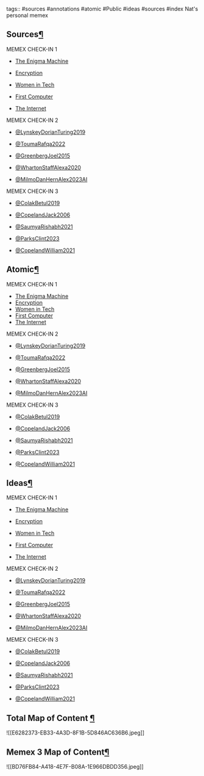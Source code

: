 tags:: #sources #annotations #atomic #Public #ideas #sources #index
Nat's personal memex




## Sources[¶](https://natmeng.github.io/memx2/#sources "Permanent link")

MEMEX CHECK-IN 1

-   [The Enigma Machine](https://natmeng.github.io/memx2/sources/Enigma_Machine/)

-   [Encryption](https://natmeng.github.io/memx2/sources/Encryption/)

-   [Women in Tech](https://natmeng.github.io/memx2/sources/Women_In_Tech/)

-   [First Computer](https://natmeng.github.io/memx2/sources/The_First_Computer/)

-   [The Internet](https://natmeng.github.io/memx2/sources/The_Internet/)


MEMEX CHECK-IN 2

-   [@LynskeyDorianTuring2019](https://natmeng.github.io/memx2/sources/@LynskeyDorianTuring2019/)

-  [@ToumaRafqa2022](https://natmeng.github.io/memx2/sources/ToumaRafqa2022/)

-  [@GreenbergJoel2015](https://natmeng.github.io/memx2/sources/@GreenbergJoel2015/)

-  [@WhartonStaffAlexa2020](https://natmeng.github.io/memx2/sources/@WhartonStaffAlexa2020/)

-  [@MilmoDanHernAlex2023AI](https://natmeng.github.io/memx2/sources/@MilmoDanHernAlex2023AI/)

MEMEX CHECK-IN 3

-   [@ColakBetul2019](https://natmeng.github.io/memx2/sources/@ColakBetul2019/)

-  [@CopelandJack2006](https://natmeng.github.io/memx2/sources/@CopelandJack2006/)

-  [@SaumyaRishabh2021](https://natmeng.github.io/memx2/sources/@SaumyaRishabh2021/)

-  [@ParksClint2023](https://natmeng.github.io/memx2/sources/@ParksClint2023/)

-  [@CopelandWilliam2021](https://natmeng.github.io/memx2/sources/@CopelandWilliam2021/)


## Atomic[¶](https://natmeng.github.io/memx2/#atomic "Permanent link")

MEMEX CHECK-IN 1

-   [The Enigma Machine](https://natmeng.github.io/memx2/atomic/Enigma/)
-   [Encryption](https://natmeng.github.io/memx2/atomic/Encryption/)
-   [Women in Tech](https://natmeng.github.io/memx2/atomic/Women_In_Tech/)
-   [First Computer](https://natmeng.github.io/memx2/atomic/First_Computer/)
-   [The Internet](https://natmeng.github.io/memx2/atomic/The_Internet/)

MEMEX CHECK-IN 2

-   [@LynskeyDorianTuring2019](https://natmeng.github.io/memx2/atomic/@LynskeyDorianTuring2019/)

-  [@ToumaRafqa2022](https://natmeng.github.io/memx2/atomic/ToumaRafqa2022/)

-  [@GreenbergJoel2015](https://natmeng.github.io/memx2/atomic/@GreenbergJoel2015/)

-  [@WhartonStaffAlexa2020](https://natmeng.github.io/memx2/atomic/@WhartonStaffAlexa2020/)

-  [@MilmoDanHernAlex2023AI](https://natmeng.github.io/memx2/atomic/@MilmoDanHernAlex2023AI/)

MEMEX CHECK-IN 3

-   [@ColakBetul2019](https://natmeng.github.io/memx2/atomic/@ColakBetul2019/)

-  [@CopelandJack2006](https://natmeng.github.io/memx2/atomic/@CopelandJack2006/)

-  [@SaumyaRishabh2021](https://natmeng.github.io/memx2/atomic/@SaumyaRishabh2021/)

-  [@ParksClint2023](https://natmeng.github.io/memx2/atomic/@ParksClint2023/)

-  [@CopelandWilliam2021](https://natmeng.github.io/memx2/atomic/@CopelandWilliam2021/)

## Ideas[¶](https://natmeng.github.io/memx2/#ideas "Permanent link")

MEMEX CHECK-IN 1

-   [The Enigma Machine](https://natmeng.github.io/memx2/ideas/Enigma/)

-   [Encryption](https://natmeng.github.io/memx2/ideas/Encryption/)

-   [Women in Tech](https://natmeng.github.io/memx2/ideas/Women_In_Tech/)

-   [First Computer](https://natmeng.github.io/memx2/ideas/First_Computer/)

-   [The Internet](https://natmeng.github.io/memx2/ideas/The_Internet/)



MEMEX CHECK-IN 2

-   [@LynskeyDorianTuring2019](https://natmeng.github.io/memx2/ideas/@LynskeyDorianTuring2019/)

-  [@ToumaRafqa2022](https://natmeng.github.io/memx2/ideas/@ToumaRafqa2022/)

-  [@GreenbergJoel2015](https://natmeng.github.io/memx2/ideas/@GreenbergJoel2015/)

-  [@WhartonStaffAlexa2020](https://natmeng.github.io/memx2/ideas/@WhartonStaffAlexa2020/)

-  [@MilmoDanHernAlex2023AI](https://natmeng.github.io/memx2/ideas/@MilmoDanHernAlex2023AI/)

MEMEX CHECK-IN 3

-   [@ColakBetul2019](https://natmeng.github.io/memx2/ideas/@ColakBetul2019/)

-  [@CopelandJack2006](https://natmeng.github.io/memx2/ideas/@CopelandJack2006/)

-  [@SaumyaRishabh2021](https://natmeng.github.io/memx2/ideas/@SaumyaRishabh2021/)

-  [@ParksClint2023](https://natmeng.github.io/memx2/ideas/@ParksClint2023/)

-  [@CopelandWilliam2021](https://natmeng.github.io/memx2/ideas/@CopelandWilliam2021/)


## Total Map of Content [¶](https://natmeng.github.io/memx2/#Total-map-of-content "Permanent link")

![[E6282373-EB33-4A3D-8F1B-5D846AC636B6.jpeg]]


## Memex 3 Map of Content[¶](https://natmeng.github.io/memx2/#Memex-2-map-of-content "Permanent link")


![[BD76FB84-A418-4E7F-B08A-1E966DBDD356.jpeg]]
